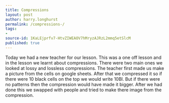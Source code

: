 ```yaml
---
title: Compressions 
layout: post
author: harry.longhurst
permalink: /compressions-/
tags:
- 
source-id: 1KaLEjprfv7-HtvZIWEAOV7hMryzAJRzL2mmq5etSlcM
published: true
---
```

Today we had a new teacher for our lesson. This was a one off lesson and in the lesson we learnt about compressions. There were two main ones we looked at lossy and lossless compressions. The teacher first made us make a picture from the cells on google sheets. After that we compressed it so if there were 10 black cells on the top we would write 10Bl. But if there were no patterns then the compression would have made it bigger. After we had done this we swapped with people and tried to make there image from the compression.

